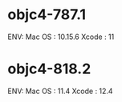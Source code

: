 # objc4-787.1

ENV: 
    Mac OS : 10.15.6
    Xcode : 11



# objc4-818.2

ENV: 
    Mac OS : 11.4
    Xcode : 12.4
